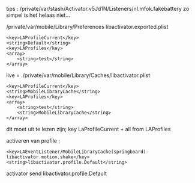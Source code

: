 tips : 
/private/var/stash/Activator.v5Jd1N/Listeners/nl.mfok.fakebattery
zo simpel is het helaas niet...

/private/var/mobile/Library/Preferences
libactivator.exported.plist

	<key>LAProfileCurrent</key>
	<string>Default</string>
	<key>LAProfiles</key>
	<array>
		<string>test</string>
	</array>
	
live = ./private/var/mobile/Library/Caches/libactivator.plist

	<key>LAProfileCurrent</key>
	<string>MobileLibraryCache</string>
	<key>LAProfiles</key>
	<array>
		<string>test</string>
		<string>MobileLibraryCache</string>
	</array>

dit moet uit te lezen zijn; key LaProfileCurrent + all from LAProfiles

activeren van profile : 

	<key>LAEventListener/MobileLibraryCache(springboard)-libactivator.motion.shake</key>
	<string>libactivator.profile.Default</string>
	
activator send libactivator.profile.Default

